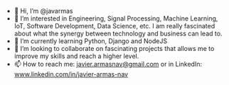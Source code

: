 - 👋 Hi, I’m @javarmas
- 👀 I’m interested in Engineering, Signal Processing, Machine Learning, IoT, Software Development, Data Science, etc. I am really fascinated about what the synergy between technology and business can lead to.
- 🌱 I’m currently learning Python, Django and NodeJS
- 💞️ I’m looking to collaborate on fascinating projects that allows me to improve my skills and reach a higher level.
- 📫 How to reach me: javier.armasnav@gmail.com or in LinkedIn: www.linkedin.com/in/javier-armas-nav

<!---
javarmas/javarmas is a ✨ special ✨ repository because its `README.md` (this file) appears on your GitHub profile.
You can click the Preview link to take a look at your changes.
--->
